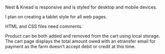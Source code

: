 Nest & Knead is responsive and is styled for desktop and mobile devices.

I plan on creating a tablet style for all web pages.

HTML and CSS files need comments.

Product can be both added and removed from the cart using local storage. The cart page displays the total amount owed with an etransfer email for payment as the farm doesn't accept debit or credit at this time.

